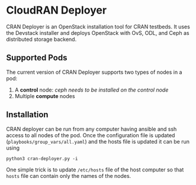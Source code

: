 # CloudRAN Deployer

CRAN Deployer is an OpenStack installation tool for CRAN testbeds. It uses the Devstack installer 
and deploys OpenStack with OvS, ODL, and Ceph as distributed storage backend.

## Supported Pods

The current version of CRAN Deployer supports two types of nodes in a pod:
1. A **control** node: *ceph needs to be installed on the control node*
2. Multiple **compute** nodes

## Installation

CRAN deployer can be run from any computer having ansible and ssh access to all nodes of the pod. 
Once the configuration file is updated (`playbooks/group_vars/all.yaml`) and the hosts file is updated
it can be run using

``` python3 cran-deployer.py -i ```

One simple trick is to update `/etc/hosts` file of the host computer so that `hosts` file can contain
only the names of the nodes.
